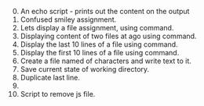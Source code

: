 0. An echo script - prints out the content on the output
1. Confused smiley assignment.
2. Lets display a file assignment, using <cat> command.
3. Displaying content of two files at ago using <cat> command.
4. Display the last 10 lines of a file using <tail> command.
5. Display the first 10 lines of a file using <head> command.
6. Create a file named of characters and write text to it.
7. Save current state of working directory.
8. Duplicate last line.
9. 
10. Script to remove js file.
